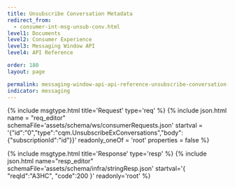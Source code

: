 ```yaml
---
title: Unsubscribe Conversation Metadata
redirect_from:
  - consumer-int-msg-unsub-conv.html
level1: Documents
level2: Consumer Experience
level3: Messaging Window API
level4: API Reference

order: 180
layout: page

permalink: messaging-window-api-api-reference-unsubscribe-conversation-metadata.html
indicator: messaging
---
```


{% include msgtype.html title='Request' type='req' %}
{% include json.html name = "req_editor" 
        schemaFile='assets/schema/ws/consumerRequests.json'
	startval = '{"id":"0","type":"cqm.UnsubscribeExConversations","body":{"subscriptionId":"id"}}'
        readonly_oneOf = 'root'
	properties = false %}

{% include msgtype.html title='Response' type='resp' %}
{% include json.html name="resp_editor" 
	schemaFile='assets/schema/infra/stringResp.json'
	startval='{ "reqId":"A3HC", "code":200 }'
	readonly='root' %}
